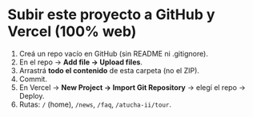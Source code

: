 # Subir este proyecto a GitHub y Vercel (100% web)

1) Creá un repo vacío en GitHub (sin README ni .gitignore).
2) En el repo → **Add file → Upload files**.
3) Arrastrá **todo el contenido** de esta carpeta (no el ZIP).
4) Commit.
5) En Vercel → **New Project → Import Git Repository** → elegí el repo → Deploy.
6) Rutas: `/` (home), `/news`, `/faq`, `/atucha-ii/tour`.
